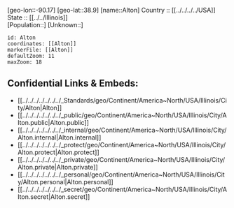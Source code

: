 ﻿---
location: [38.9,-90.17] 
mapzoom: [7,12] 
mapmarker: city 
type: City
tags:
- geo/City


SpocWebEntityId: 28786
isDeleted: false
confidential: public

---
[geo-lon::-90.17] 
[geo-lat::38.9] 
[name::Alton] 
Country :: [[../../../../USA]]  
State :: [[../../Illinois]]  
[Population::] 
[Unknown::] 


```leaflet
id: Alton
coordinates: [[Alton]] 
markerFile: [[Alton]] 
defaultZoom: 11 
maxZoom: 18
```


## Confidential Links & Embeds: 
- [[../../../../../../../_Standards/geo/Continent/America~North/USA/Illinois/City/Alton|Alton]] 
- [[../../../../../../../_public/geo/Continent/America~North/USA/Illinois/City/Alton.public|Alton.public]] 
- [[../../../../../../../_internal/geo/Continent/America~North/USA/Illinois/City/Alton.internal|Alton.internal]] 
- [[../../../../../../../_protect/geo/Continent/America~North/USA/Illinois/City/Alton.protect|Alton.protect]] 
- [[../../../../../../../_private/geo/Continent/America~North/USA/Illinois/City/Alton.private|Alton.private]] 
- [[../../../../../../../_personal/geo/Continent/America~North/USA/Illinois/City/Alton.personal|Alton.personal]] 
- [[../../../../../../../_secret/geo/Continent/America~North/USA/Illinois/City/Alton.secret|Alton.secret]] 
